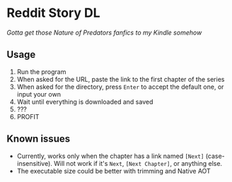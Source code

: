 ﻿# Reddit Story DL

*Gotta get those Nature of Predators fanfics to my Kindle somehow*

## Usage

1. Run the program
2. When asked for the URL, paste the link to the first chapter of the series
3. When asked for the directory, press `Enter` to accept the default one, or input your own
4. Wait until everything is downloaded and saved
5. ???
6. PROFIT

## Known issues

* Currently, works only when the chapter has a link named `[Next]` (case-insensitive). Will not work if it's `Next`, `[Next Chapter]`, or anything else.
* The executable size could be better with trimming and Native AOT